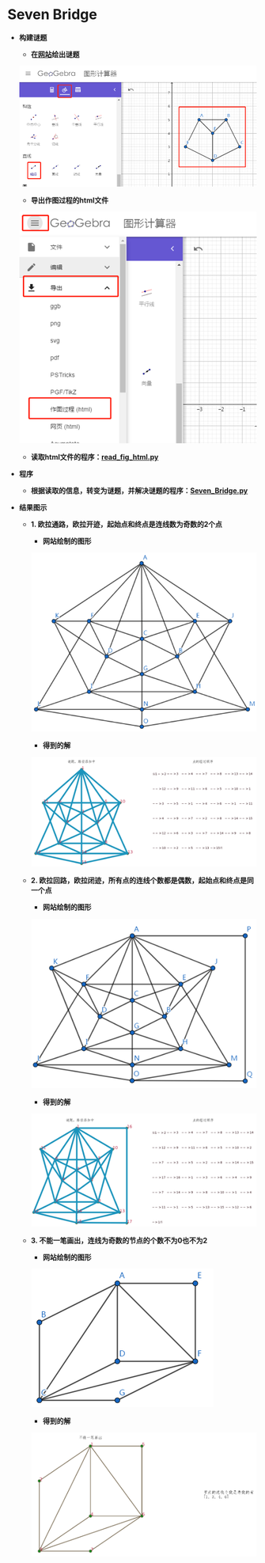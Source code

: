 # Seven Bridge


* **构建谜题**

   + **在[网站](https://www.geogebra.org/graphing)绘出谜题**
   
   ![image](https://github.com/Anfany/Funny-Math-Problem-by-Python3/blob/master/Seven%20Bridge/fig.png)
   
   + **导出作图过程的html文件**
   
   ![image](https://github.com/Anfany/Funny-Math-Problem-by-Python3/blob/master/Seven%20Bridge/fig_progress.png)
      
   + **读取html文件的程序：[read_fig_html.py](https://github.com/Anfany/Funny-Math-Problem-by-Python3/blob/master/Seven%20Bridge/read_fig_html.py)**

* **程序**

   * **根据读取的信息，转变为谜题，并解决谜题的程序：[Seven_Bridge.py](https://github.com/Anfany/Funny-Math-Problem-by-Python3/blob/master/Seven%20Bridge/Seven_Bridge.py)**


* **结果图示**

  + **1. 欧拉通路，欧拉开迹，起始点和终点是连线数为奇数的2个点**
  
       + **网站绘制的图形**
     
       ![image](https://github.com/Anfany/Funny-Math-Problem-by-Python3/blob/master/Seven%20Bridge/y2.png)
     
       + **得到的解**
     
       ![image](https://github.com/Anfany/Funny-Math-Problem-by-Python3/blob/master/Seven%20Bridge/2.png)
  
  + **2. 欧拉回路，欧拉闭迹，所有点的连线个数都是偶数，起始点和终点是同一个点**
  
       + **网站绘制的图形**
     
       ![image](https://github.com/Anfany/Funny-Math-Problem-by-Python3/blob/master/Seven%20Bridge/y1.png)
     
       + **得到的解**
      
      ![image](https://github.com/Anfany/Funny-Math-Problem-by-Python3/blob/master/Seven%20Bridge/1.png)
  
  
  + **3. 不能一笔画出，连线为奇数的节点的个数不为0也不为2**
  
       + **网站绘制的图形**
     
       ![image](https://github.com/Anfany/Funny-Math-Problem-by-Python3/blob/master/Seven%20Bridge/0.png)
     
       + **得到的解**
      
      ![image](https://github.com/Anfany/Funny-Math-Problem-by-Python3/blob/master/Seven%20Bridge/00.png)
  
  
  
  
  
